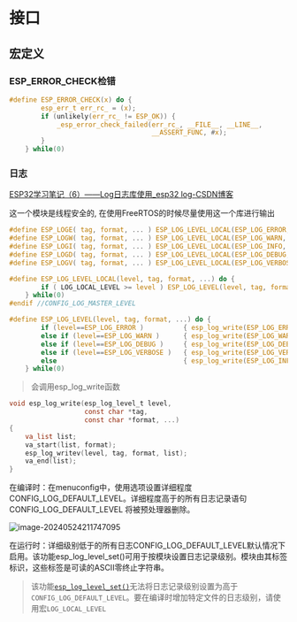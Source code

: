 # 接口

## 宏定义

### ESP_ERROR_CHECK检错

```c
#define ESP_ERROR_CHECK(x) do {                                         \
        esp_err_t err_rc_ = (x);                                        \
        if (unlikely(err_rc_ != ESP_OK)) {                              \
            _esp_error_check_failed(err_rc_, __FILE__, __LINE__,        \
                                    __ASSERT_FUNC, #x);                 \
        }                                                               \
    } while(0)
```

### 日志

[ESP32学习笔记（6）——Log日志库使用_esp32 log-CSDN博客](https://blog.csdn.net/qq_36347513/article/details/115913430)

这一个模块是线程安全的, 在使用FreeRTOS的时候尽量使用这一个库进行输出

```c
#define ESP_LOGE( tag, format, ... ) ESP_LOG_LEVEL_LOCAL(ESP_LOG_ERROR,   tag, format, ##__VA_ARGS__)
#define ESP_LOGW( tag, format, ... ) ESP_LOG_LEVEL_LOCAL(ESP_LOG_WARN,    tag, format, ##__VA_ARGS__)
#define ESP_LOGI( tag, format, ... ) ESP_LOG_LEVEL_LOCAL(ESP_LOG_INFO,    tag, format, ##__VA_ARGS__)
#define ESP_LOGD( tag, format, ... ) ESP_LOG_LEVEL_LOCAL(ESP_LOG_DEBUG,   tag, format, ##__VA_ARGS__)
#define ESP_LOGV( tag, format, ... ) ESP_LOG_LEVEL_LOCAL(ESP_LOG_VERBOSE, tag, format, ##__VA_ARGS__)
```

```c
#define ESP_LOG_LEVEL_LOCAL(level, tag, format, ...) do {               \
        if ( LOG_LOCAL_LEVEL >= level ) ESP_LOG_LEVEL(level, tag, format, ##__VA_ARGS__); \
    } while(0)
#endif //CONFIG_LOG_MASTER_LEVEL
```

```c
#define ESP_LOG_LEVEL(level, tag, format, ...) do {                     \
        if (level==ESP_LOG_ERROR )          { esp_log_write(ESP_LOG_ERROR,      tag, LOG_FORMAT(E, format), esp_log_timestamp(), tag, ##__VA_ARGS__); } \
        else if (level==ESP_LOG_WARN )      { esp_log_write(ESP_LOG_WARN,       tag, LOG_FORMAT(W, format), esp_log_timestamp(), tag, ##__VA_ARGS__); } \
        else if (level==ESP_LOG_DEBUG )     { esp_log_write(ESP_LOG_DEBUG,      tag, LOG_FORMAT(D, format), esp_log_timestamp(), tag, ##__VA_ARGS__); } \
        else if (level==ESP_LOG_VERBOSE )   { esp_log_write(ESP_LOG_VERBOSE,    tag, LOG_FORMAT(V, format), esp_log_timestamp(), tag, ##__VA_ARGS__); } \
        else                                { esp_log_write(ESP_LOG_INFO,       tag, LOG_FORMAT(I, format), esp_log_timestamp(), tag, ##__VA_ARGS__); } \
    } while(0)
```

> 会调用esp_log_write函数

```c
void esp_log_write(esp_log_level_t level,
                   const char *tag,
                   const char *format, ...)
{
    va_list list;
    va_start(list, format);
    esp_log_writev(level, tag, format, list);
    va_end(list);
}
```

在编译时：在menuconfig中，使用选项设置详细程度CONFIG_LOG_DEFAULT_LEVEL。详细程度高于的所有日志记录语句CONFIG_LOG_DEFAULT_LEVEL 将被预处理器删除。

![image-20240524211747095](https://picture-01-1316374204.cos.ap-beijing.myqcloud.com/image/202405242117181.png)

在运行时：详细级别低于的所有日志CONFIG_LOG_DEFAULT_LEVEL默认情况下启用。该功能esp_log_level_set()可用于按模块设置日志记录级别。模块由其标签标识，这些标签是可读的ASCII零终止字符串。

> 该功能[`esp_log_level_set()`](https://docs.espressif.com/projects/esp-idf/en/latest/esp32/api-reference/system/log.html#_CPPv417esp_log_level_setPKc15esp_log_level_t)无法将日志记录级别设置为高于`CONFIG_LOG_DEFAULT_LEVEL`。要在编译时增加特定文件的日志级别，请使用宏`LOG_LOCAL_LEVEL`